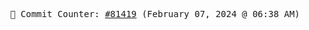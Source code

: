 <p align="center">
    <samp>
        📮 Commit Counter: <a href="https://github.com/Javascript-void0/Javascript-void0/commits/main">#81419</a> (February 07, 2024 @ 06:38 AM)
    </samp>
</p>